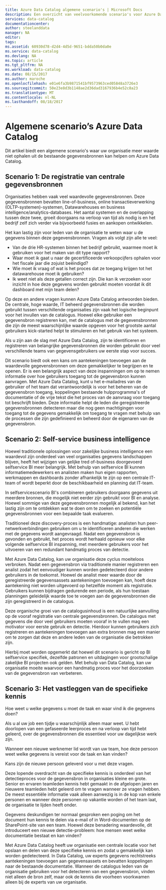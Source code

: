 ```yaml
---
title: Azure Data Catalog algemene scenario's | Microsoft Docs
description: Een overzicht van veelvoorkomende scenario's voor Azure Data Catalog, met inbegrip van de registratie en detectie van waardevolle gegevensbronnen, self-service business intelligence inschakelen en het vastleggen van bestaande kennis over gegevensbronnen en processen.
services: data-catalog
documentationcenter: 
author: steelanddata
manager: NA
editor: 
tags: 
ms.assetid: 60930d78-d2d4-4d5d-9651-bdda50b0da0e
ms.service: data-catalog
ms.devlang: NA
ms.topic: article
ms.tgt_pltfrm: NA
ms.workload: data-catalog
ms.date: 08/15/2017
ms.author: maroche
ms.openlocfilehash: e01e6fa3b9871541bf9573963ced05848a3726e3
ms.sourcegitcommit: 50e23e8d3b1148ae2d36dad3167936b4e52c8a23
ms.translationtype: MT
ms.contentlocale: nl-NL
ms.lasthandoff: 08/18/2017
---
```

# <a name="azure-data-catalog-common-scenarios"></a>Algemene scenario’s Azure Data Catalog
Dit artikel biedt een algemene scenario's waar uw organisatie meer waarde niet ophalen uit de bestaande gegevensbronnen kan helpen om Azure Data Catalog.

## <a name="scenario-1-registration-of-central-data-sources"></a>Scenario 1: De registratie van centrale gegevensbronnen
Organisaties hebben vaak veel waardevolle gegevensbronnen. Deze gegevensbronnen bevatten line-of-business, online transactieverwerking (OLTP-systemen)-systemen, Datawarehouses en business intelligence/analytics-databases. Het aantal systemen en de overlapping tussen deze twee, groeit doorgaans na verloop van tijd als nodig is en het bedrijf zelf zich verder via bijvoorbeeld fusies en aankopen ontwikkelen.

Het kan lastig zijn voor leden van de organisatie te weten waar u de gegevens binnen deze gegevensbronnen. Vragen als volgt zijn alle te veel:

* Van de drie HR-systemen binnen het bedrijf gebruikt, waarmee moet ik gebruiken voor het maken van dit type rapport?
* Waar moet ik gaat u naar de gecertificeerde verkoopcijfers ophalen voor het fiscale jaar die zojuist beëindigd?
* Wie moet ik vraag of wat is het proces dat ze toegang krijgen tot het datawarehouse moet ik gebruiken?
* Ik weet niet als deze getallen correct zijn. Die kan ik verzoeken voor inzicht in hoe deze gegevens worden gebruikt moeten voordat ik dit dashboard met mijn team delen?

Op deze en andere vragen kunnen Azure Data Catalog antwoorden bieden. De centrale, hoge waarde, IT beheerd gegevensbronnen die worden gebruikt tussen verschillende organisaties zijn vaak het logische beginpunt voor het invullen van de catalogus. Hoewel elke gebruiker een gegevensbron registreren kan, met de catalogus met de gegevensbronnen die zijn de meest waarschijnlijke waarde opgeven voor het grootste aantal gebruikers kick-started helpt te stimuleren en het gebruik van het systeem. 

Als u zijn aan de slag met Azure Data Catalog, zijn te identificeren en registreren van belangrijke gegevensbronnen die worden gebruikt door veel verschillende teams van gegevensgebruikers uw eerste stap voor succes.

Dit scenario biedt ook een kans om aantekeningen toevoegen aan de waardevolle gegevensbronnen om deze gemakkelijker te begrijpen en te openen. Er is een belangrijk aspect van deze inspanningen om op te nemen informatie over hoe gebruikers toegang tot de gegevensbron kunnen aanvragen. Met Azure Data Catalog, kunt u het e-mailadres van de gebruiker of het team dat verantwoordelijk is voor het beheren van de gegevensbron toegang, koppelingen bestaande hulpprogramma's of documentatie of de vrije tekst die het proces van de aanvraag voor toegang tot beschrijft bieden. Deze informatie helpt de leden die geregistreerde gegevensbronnen detecteren maar die nog geen machtigingen voor toegang tot de gegevens gemakkelijk om toegang te vragen met behulp van de processen die zijn gedefinieerd en beheerd door de eigenaren van de gegevensbron.

## <a name="scenario-2-self-service-business-intelligence"></a>Scenario 2: Self-service business intelligence
Hoewel traditionele oplossingen voor zakelijke business intelligence een waardevol zijn onderdeel van veel organisaties gegevens landschappen blijven, heeft het wijzigen van gelijke tred of-business doorgevoerd selfservice BI meer belangrijk. Met behulp van selfservice BI kunnen informatiemedewerkers en analisten maken hun eigen rapporten, werkmappen en dashboards zonder afhankelijk te zijn op een centrale IT-team of wordt beperkt door de beschikbaarheid en planning dat IT-team.

In selfservicescenario BI's combineren gebruikers doorgaans gegevens uit meerdere bronnen, die mogelijk niet eerder zijn gebruikt voor BI en analyse. Hoewel sommige van deze gegevensbronnen mogelijk al bekend, kan het lastig zijn om te ontdekken wat te doen om te zoeken en potentiële gegevensbronnen voor een bepaalde taak evalueren.

Traditioneel deze discovery-proces is een handmatige: analisten hun peer-netwerkverbindingen gebruiken om u te identificeren anderen die werken met de gegevens wordt aangevraagd. Nadat een gegevensbron is gevonden en gebruikt, het proces wordt herhaald opnieuw voor elke volgende selfservice BI inspanning, met meerdere gebruikers voor het uitvoeren van een redundant handmatig proces van detectie.

Met Azure Data Catalog, kan uw organisatie deze cyclus moeiteloos verbroken. Nadat een gegevensbron via traditionele manier registreren een analist zodat het eenvoudiger kunnen worden gedetecteerd door andere gebruikers in de toekomst. Hoewel de analist meer waarde door de geregistreerde gegevensassets aantekeningen toevoegen kan, hoeft deze aantekening niet worden uitgevoerd op hetzelfde moment als registratie. Gebruikers kunnen bijdragen gedurende een periode, als hun toestaan planningen geleidelijk waarde toe te voegen aan de gegevensbronnen die zijn geregistreerd in de catalogus.

Deze organische groei van de catalogusinhoud is een natuurlijke aanvulling op de vooraf registratie van centrale gegevensbronnen. De catalogus met gegevens die door veel gebruikers moeten vooraf in te vullen mag een motivator voor eerste gebruik en detectie. Hierdoor kunnen gebruikers zich registreren en aantekeningen toevoegen aan extra bronnen mag een manier om te zorgen dat deze en andere leden van de organisatie die betrokken zijn.

Hierbij moet worden opgemerkt dat hoewel dit scenario is gericht op BI selfservice specifiek, dezelfde patronen en uitdagingen voor grootschalige zakelijke BI projecten ook gelden. Met behulp van Data Catalog, kan uw organisatie moeite waarvoor een handmatig proces voor het doorzoeken van de gegevensbron van verbeteren.

## <a name="scenario-3-capturing-tribal-knowledge"></a>Scenario 3: Het vastleggen van de specifieke kennis
Hoe weet u welke gegevens u moet de taak en waar vind ik die gegevens doen?

Als u al uw job een tijdje u waarschijnlijk alleen maar weet. U hebt doorlopen van een gefaseerde leerproces en na verloop van tijd hebt geleerd, over de gegevensbronnen die essentieel voor uw dagelijkse werk zijn.

Wanneer een nieuwe werknemer lid wordt van uw team, hoe deze persoon weet welke gegevens is vereist voor de taak en kan vinden?

Kans zijn de nieuwe persoon geleverd voor u met deze vragen.

Deze lopende overdracht van de specifieke kennis is onderdeel van het detectieproces voor de gegevensbron in organisaties kleine en grote. Senior en ervaren teamleden kennis hebt gemaakt in de afgelopen jaren en nieuwere teamleden hebt geleerd om te vragen wanneer ze vragen hebben. De meest essentiële informatie vaak alleen aanwezig is in de kop van enkele personen en wanneer deze personen op vakantie worden of het team laat, de organisatie te lijden heeft onder.

Gegevens deskundigen ter normaal gesproken een poging om het document hun kennis te delen via e-mail of in Word-documenten op de SharePoint-site van een team. Hoewel deze benadering waardevolle, dit introduceert een nieuwe detectie-probleem: hoe mensen weet welke documentatie bestaat en kan vinden?

Met Azure Data Catalog heeft uw organisatie een centrale locatie voor het opslaan en delen van deze specifieke kennis en zodat u gemakkelijk kan worden gedetecteerd. In Data Catalog, uw experts gegevens rechtstreeks aantekeningen toevoegen aan gegevensassets en bevatten koppelingen naar de bestaande documentatie. Wanneer de catalogus leden van de organisatie gebruiken voor het detecteren van een gegevensbron, vinden niet alleen de bron zelf, maar ook de kennis die voorheen voorkwamen alleen bij de experts van uw organisatie.
